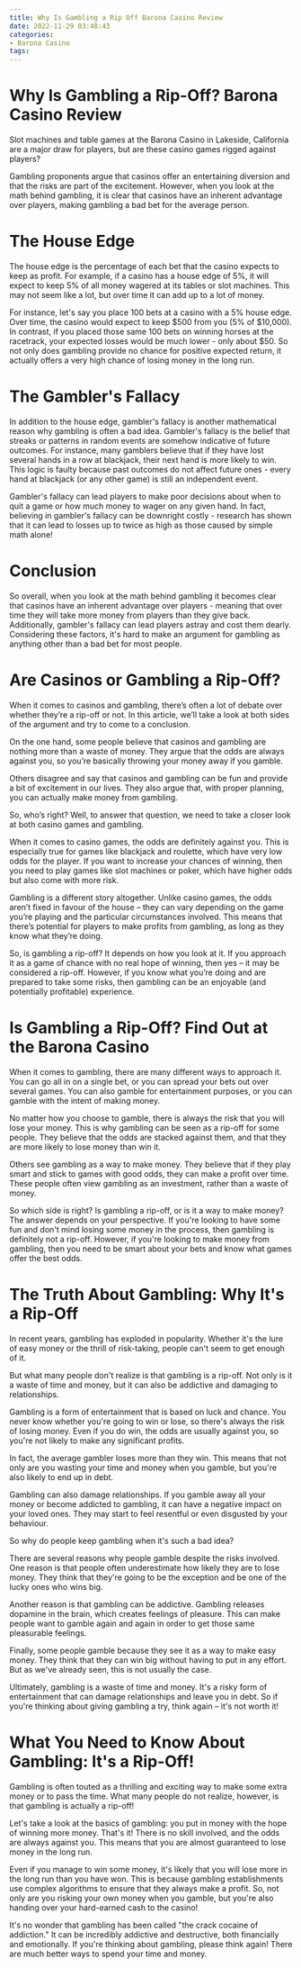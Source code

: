 ```yaml
---
title: Why Is Gambling a Rip Off Barona Casino Review
date: 2022-11-29 03:48:43
categories:
- Barona Casino
tags:
---
```



#  Why Is Gambling a Rip-Off? Barona Casino Review

Slot machines and table games at the Barona Casino in Lakeside, California are a major draw for players, but are these casino games rigged against players?

Gambling proponents argue that casinos offer an entertaining diversion and that the risks are part of the excitement. However, when you look at the math behind gambling, it is clear that casinos have an inherent advantage over players, making gambling a bad bet for the average person.

# The House Edge

The house edge is the percentage of each bet that the casino expects to keep as profit. For example, if a casino has a house edge of 5%, it will expect to keep 5% of all money wagered at its tables or slot machines. This may not seem like a lot, but over time it can add up to a lot of money.

For instance, let's say you place 100 bets at a casino with a 5% house edge. Over time, the casino would expect to keep $500 from you (5% of $10,000). In contrast, if you placed those same 100 bets on winning horses at the racetrack, your expected losses would be much lower - only about $50. So not only does gambling provide no chance for positive expected return, it actually offers a very high chance of losing money in the long run.

# The Gambler's Fallacy

In addition to the house edge, gambler's fallacy is another mathematical reason why gambling is often a bad idea. Gambler's fallacy is the belief that streaks or patterns in random events are somehow indicative of future outcomes. For instance, many gamblers believe that if they have lost several hands in a row at blackjack, their next hand is more likely to win. This logic is faulty because past outcomes do not affect future ones - every hand at blackjack (or any other game) is still an independent event.

Gambler's fallacy can lead players to make poor decisions about when to quit a game or how much money to wager on any given hand. In fact, believing in gambler's fallacy can be downright costly - research has shown that it can lead to losses up to twice as high as those caused by simple math alone!

# Conclusion

So overall, when you look at the math behind gambling it becomes clear that casinos have an inherent advantage over players - meaning that over time they will take more money from players than they give back. Additionally, gambler's fallacy can lead players astray and cost them dearly. Considering these factors, it's hard to make an argument for gambling as anything other than a bad bet for most people.

#  Are Casinos or Gambling a Rip-Off?

When it comes to casinos and gambling, there’s often a lot of debate over whether they’re a rip-off or not. In this article, we’ll take a look at both sides of the argument and try to come to a conclusion.

On the one hand, some people believe that casinos and gambling are nothing more than a waste of money. They argue that the odds are always against you, so you’re basically throwing your money away if you gamble.

Others disagree and say that casinos and gambling can be fun and provide a bit of excitement in our lives. They also argue that, with proper planning, you can actually make money from gambling.

So, who’s right? Well, to answer that question, we need to take a closer look at both casino games and gambling.

When it comes to casino games, the odds are definitely against you. This is especially true for games like blackjack and roulette, which have very low odds for the player. If you want to increase your chances of winning, then you need to play games like slot machines or poker, which have higher odds but also come with more risk.

Gambling is a different story altogether. Unlike casino games, the odds aren’t fixed in favour of the house – they can vary depending on the game you’re playing and the particular circumstances involved. This means that there’s potential for players to make profits from gambling, as long as they know what they’re doing.

So, is gambling a rip-off? It depends on how you look at it. If you approach it as a game of chance with no real hope of winning, then yes – it may be considered a rip-off. However, if you know what you’re doing and are prepared to take some risks, then gambling can be an enjoyable (and potentially profitable) experience.

#  Is Gambling a Rip-Off? Find Out at the Barona Casino

When it comes to gambling, there are many different ways to approach it. You can go all in on a single bet, or you can spread your bets out over several games. You can also gamble for entertainment purposes, or you can gamble with the intent of making money.

No matter how you choose to gamble, there is always the risk that you will lose your money. This is why gambling can be seen as a rip-off for some people. They believe that the odds are stacked against them, and that they are more likely to lose money than win it.

Others see gambling as a way to make money. They believe that if they play smart and stick to games with good odds, they can make a profit over time. These people often view gambling as an investment, rather than a waste of money.

So which side is right? Is gambling a rip-off, or is it a way to make money? The answer depends on your perspective. If you're looking to have some fun and don't mind losing some money in the process, then gambling is definitely not a rip-off. However, if you're looking to make money from gambling, then you need to be smart about your bets and know what games offer the best odds.

#  The Truth About Gambling: Why It's a Rip-Off

In recent years, gambling has exploded in popularity. Whether it's the lure of easy money or the thrill of risk-taking, people can't seem to get enough of it.

But what many people don't realize is that gambling is a rip-off. Not only is it a waste of time and money, but it can also be addictive and damaging to relationships.

Gambling is a form of entertainment that is based on luck and chance. You never know whether you're going to win or lose, so there's always the risk of losing money. Even if you do win, the odds are usually against you, so you're not likely to make any significant profits.

In fact, the average gambler loses more than they win. This means that not only are you wasting your time and money when you gamble, but you're also likely to end up in debt.

Gambling can also damage relationships. If you gamble away all your money or become addicted to gambling, it can have a negative impact on your loved ones. They may start to feel resentful or even disgusted by your behaviour.

So why do people keep gambling when it's such a bad idea?

There are several reasons why people gamble despite the risks involved. One reason is that people often underestimate how likely they are to lose money. They think that they're going to be the exception and be one of the lucky ones who wins big.

Another reason is that gambling can be addictive. Gambling releases dopamine in the brain, which creates feelings of pleasure. This can make people want to gamble again and again in order to get those same pleasurable feelings.

Finally, some people gamble because they see it as a way to make easy money. They think that they can win big without having to put in any effort. But as we've already seen, this is not usually the case.

Ultimately, gambling is a waste of time and money. It's a risky form of entertainment that can damage relationships and leave you in debt. So if you're thinking about giving gambling a try, think again – it's not worth it!

#  What You Need to Know About Gambling: It's a Rip-Off!

Gambling is often touted as a thrilling and exciting way to make some extra money or to pass the time. What many people do not realize, however, is that gambling is actually a rip-off!

Let's take a look at the basics of gambling: you put in money with the hope of winning more money. That's it! There is no skill involved, and the odds are always against you. This means that you are almost guaranteed to lose money in the long run.

Even if you manage to win some money, it's likely that you will lose more in the long run than you have won. This is because gambling establishments use complex algorithms to ensure that they always make a profit. So, not only are you risking your own money when you gamble, but you're also handing over your hard-earned cash to the casino!

It's no wonder that gambling has been called "the crack cocaine of addiction." It can be incredibly addictive and destructive, both financially and emotionally. If you're thinking about gambling, please think again! There are much better ways to spend your time and money.